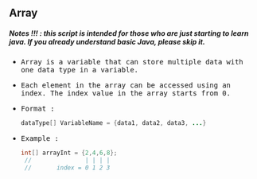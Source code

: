 ## Array
##### Notes !!! : this script is intended for those who are just starting to learn java. If you already understand basic Java, please skip it.

- <samp>Array is a variable that can store multiple data with one data type in a variable.</samp>

- <samp>Each element in the array can be accessed using an index. The index value in the array starts from 0.</samp>

- <samp>Format :</samp>

  ```java
  dataType[] VariableName = {data1, data2, data3, ...}
  ```
  
- <samp>Example :</samp>

  ```java
  int[] arrayInt = {2,4,6,8};
   //               | | | |
   //       index = 0 1 2 3
  ```







